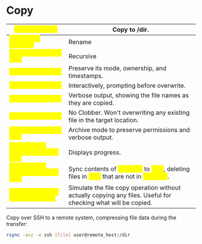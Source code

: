 # Copy

| <mark style="color:yellow;">`cp [file] /dir`</mark>                   | Copy to /dir.                                                                                                                                                                                                                           |
| --------------------------------------------------------------------- | --------------------------------------------------------------------------------------------------------------------------------------------------------------------------------------------------------------------------------------- |
| <mark style="color:yellow;">`cp [file] new_name`</mark>               | Rename                                                                                                                                                                                                                                  |
| <mark style="color:yellow;">`cp -r source_dir /dir`</mark>            | Recursive                                                                                                                                                                                                                               |
| <mark style="color:yellow;">`cp -p [file] /dir`</mark>                | Preserve its mode, ownership, and timestamps.                                                                                                                                                                                           |
| <mark style="color:yellow;">`cp -i [file] /dir`</mark>                | Interactively, prompting before overwrite.                                                                                                                                                                                              |
| <mark style="color:yellow;">`cp -v [file] /dir`</mark>                | Verbose output, showing the file names as they are copied.                                                                                                                                                                              |
| <mark style="color:yellow;">`cp -n [file] /dir`</mark>                | No Clobber. Won't overwriting any existing file in the target location.                                                                                                                                                                 |
| <mark style="color:yellow;">`rsync -av [file] /dir`</mark>            | Archive mode to preserve permissions and verbose output.                                                                                                                                                                                |
| <mark style="color:yellow;">`rsync -av --progress [file] /dir`</mark> | Displays progress.                                                                                                                                                                                                                      |
| <mark style="color:yellow;">`rsync -av --delete /src_dir /dir`</mark> | Sync contents of <mark style="color:yellow;">`/src_dir`</mark> to <mark style="color:yellow;">`/dir`</mark>, deleting files in <mark style="color:yellow;">`/dir`</mark> that are not in <mark style="color:yellow;">`/src_dir`</mark>. |
| <mark style="color:yellow;">`rsync -av --dry-run [file] /dir`</mark>  | Simulate the file copy operation without actually copying any files. Useful for checking what will be copied.                                                                                                                           |

Copy over SSH to a remote system, compressing file data during the transfer:

```bash
rsync -avz -e ssh [file] user@remote_host:/dir
```

